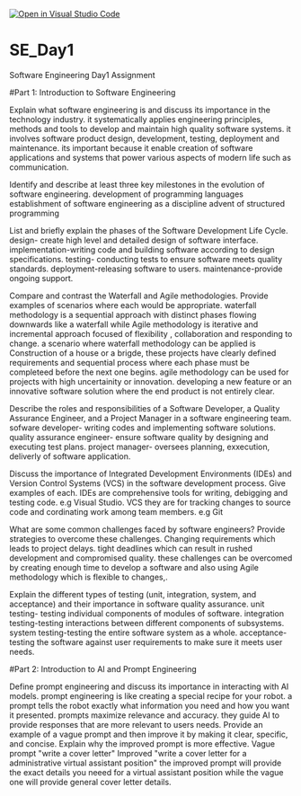 [![Open in Visual Studio Code](https://classroom.github.com/assets/open-in-vscode-2e0aaae1b6195c2367325f4f02e2d04e9abb55f0b24a779b69b11b9e10269abc.svg)](https://classroom.github.com/online_ide?assignment_repo_id=15577884&assignment_repo_type=AssignmentRepo)
# SE_Day1
Software Engineering Day1 Assignment

#Part 1: Introduction to Software Engineering

Explain what software engineering is and discuss its importance in the technology industry.
it systematically applies engineering principles, methods and tools to develop and maintain high quality software systems. it involves software product design, development, testing, deployment and maintenance. its important because it enable creation of software applications and systems that power various aspects of modern life such as communication.

Identify and describe at least three key milestones in the evolution of software engineering.
development of programming languages
establishment of software engineering as a discipline
advent of structured programming

List and briefly explain the phases of the Software Development Life Cycle.
design- create high level and detailed design of software interface.
implementation-writing code and building software according to design specifications.
testing- conducting tests to ensure software meets quality standards.
deployment-releasing software to users.
maintenance-provide ongoing support.

Compare and contrast the Waterfall and Agile methodologies. Provide examples of scenarios where each would be appropriate.
waterfall methodology is a sequential approach with distinct phases flowing  downwards like a waterfall while Agile methodology is iterative and incremental approach focused of flexibility , collaboration and responding to change.
a scenario where waterfall methodology can be applied is Construction of a house or a brigde, these projects have clearly defined requirements and sequential process where each phase must be completeed before the next one begins. 
agile methodology can be used for projects with high uncertainity or innovation. developing a new feature or an innovative software solution where the end product is not entirely clear.

Describe the roles and responsibilities of a Software Developer, a Quality Assurance Engineer, and a Project Manager in a software engineering team.
sofware developer- writing codes and implementing software solutions.
quality assurance engineer- ensure software quality by designing and executing test plans.
project manager- oversees planning, exxecution, deliverly of software application.

Discuss the importance of Integrated Development Environments (IDEs) and Version Control Systems (VCS) in the software development process. Give examples of each.
IDEs are comprehensive tools for writing, debigging and testing code. e.g Visual Studio.
VCS they are for tracking changes to source code and cordinating work among team members. e.g Git

What are some common challenges faced by software engineers? Provide strategies to overcome these challenges.
Changing requirements which leads  to project delays.
tight deadlines which can result in rushed development and compromised quality.
these challenges can be overcomed by creating enough time to develop a software and also using Agile methodology which is flexible to changes,.

Explain the different types of testing (unit, integration, system, and acceptance) and their importance in software quality assurance.
unit testing- testing individual components of modules of software.
integration testing-testing interactions between different components of subsystems.
system testing-testing the entire software system as a whole.
acceptance- testing the software against user requirements to make sure it meets user needs.

#Part 2: Introduction to AI and Prompt Engineering


Define prompt engineering and discuss its importance in interacting with AI models.
prompt engineering is like creating a special recipe for your robot. a prompt tells the robot exactly what information you need and how you want it presented.
prompts maximize relevance and accuracy. they guide AI to provide responses that are more relevant to users needs.
Provide an example of a vague prompt and then improve it by making it clear, specific, and concise. Explain why the improved prompt is more effective.
Vague prompt "write a cover letter"
Improved "write a cover letter for a administrative virtual assistant position"
the improved prompt will provide the exact details you neeed for a virtual assistant position while the vague one will provide general cover letter details. 
